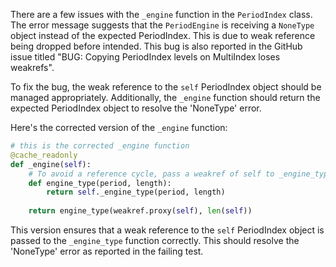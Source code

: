 There are a few issues with the `_engine` function in the `PeriodIndex` class. The error message suggests that the `PeriodEngine` is receiving a `NoneType` object instead of the expected PeriodIndex. This is due to weak reference being dropped before intended. This bug is also reported in the GitHub issue titled "BUG: Copying PeriodIndex levels on MultiIndex loses weakrefs".

To fix the bug, the weak reference to the `self` PeriodIndex object should be managed appropriately. Additionally, the `_engine` function should return the expected PeriodIndex object to resolve the 'NoneType' error.

Here's the corrected version of the `_engine` function:

```python
# this is the corrected _engine function
@cache_readonly
def _engine(self):
    # To avoid a reference cycle, pass a weakref of self to _engine_type.
    def engine_type(period, length):
        return self._engine_type(period, length)
    
    return engine_type(weakref.proxy(self), len(self))
```

This version ensures that a weak reference to the `self` PeriodIndex object is passed to the `_engine_type` function correctly. This should resolve the 'NoneType' error as reported in the failing test.